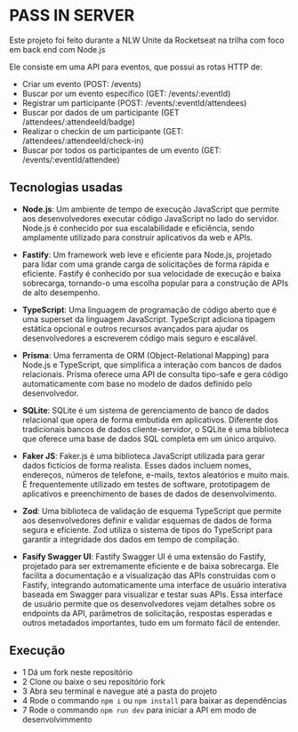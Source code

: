 # PASS IN SERVER
Este projeto foi feito durante a NLW Unite da Rocketseat na trilha com foco em back end com Node.js

Ele consiste em uma API para eventos, que possui as rotas HTTP de:
- Criar um evento (POST: /events)
- Buscar por um evento específico (GET: /events/:eventId)
- Registrar um participante (POST: /events/:eventId/attendees)
- Buscar por dados de um participante (GET /attendees/:attendeeId/badge)
- Realizar o checkin de um participante (GET: /attendees/:attendeeId/check-in)
- Buscar por todos os participantes de um evento (GET: /events/:eventId/attendee)

## Tecnologias usadas
- **Node.js**:
Um ambiente de tempo de execução JavaScript que permite aos desenvolvedores executar código JavaScript no lado do servidor. Node.js é conhecido por sua escalabilidade e eficiência, sendo amplamente utilizado para construir aplicativos da web e APIs.

- **Fastify**:
Um framework web leve e eficiente para Node.js, projetado para lidar com uma grande carga de solicitações de forma rápida e eficiente. Fastify é conhecido por sua velocidade de execução e baixa sobrecarga, tornando-o uma escolha popular para a construção de APIs de alto desempenho.

- **TypeScript**:
Uma linguagem de programação de código aberto que é uma superset da linguagem JavaScript. TypeScript adiciona tipagem estática opcional e outros recursos avançados para ajudar os desenvolvedores a escreverem código mais seguro e escalável.

- **Prisma**:
Uma ferramenta de ORM (Object-Relational Mapping) para Node.js e TypeScript, que simplifica a interação com bancos de dados relacionais. Prisma oferece uma API de consulta tipo-safe e gera código automaticamente com base no modelo de dados definido pelo desenvolvedor.

- **SQLite**:
SQLite é um sistema de gerenciamento de banco de dados relacional que opera de forma embutida em aplicativos. Diferente dos tradicionais bancos de dados cliente-servidor, o SQLite é uma biblioteca que oferece uma base de dados SQL completa em um único arquivo.

- **Faker JS**:
Faker.js é uma biblioteca JavaScript utilizada para gerar dados fictícios de forma realista. Esses dados incluem nomes, endereços, números de telefone, e-mails, textos aleatórios e muito mais. É frequentemente utilizado em testes de software, prototipagem de aplicativos e preenchimento de bases de dados de desenvolvimento.

- **Zod**:
Uma biblioteca de validação de esquema TypeScript que permite aos desenvolvedores definir e validar esquemas de dados de forma segura e eficiente. Zod utiliza o sistema de tipos do TypeScript para garantir a integridade dos dados em tempo de compilação.

- **Fasify Swagger UI**:
Fastify Swagger UI é uma extensão do Fastify, projetado para ser extremamente eficiente e de baixa sobrecarga. Ele facilita a documentação e a visualização das APIs construídas com o Fastify, integrando automaticamente uma interface de usuário interativa baseada em Swagger para visualizar e testar suas APIs. Essa interface de usuário permite que os desenvolvedores vejam detalhes sobre os endpoints da API, parâmetros de solicitação, respostas esperadas e outros metadados importantes, tudo em um formato fácil de entender.

## Execução
- 1 Dá um fork neste repositório
- 2 Clone ou baixe o seu repositório fork
- 3 Abra seu terminal e navegue até a pasta do projeto
- 4 Rode o commando `npm i` ou `npm install` para baixar as dependências
- 7 Rode o commando `npm run dev` para iniciar a API em modo de desenvolvimmento
